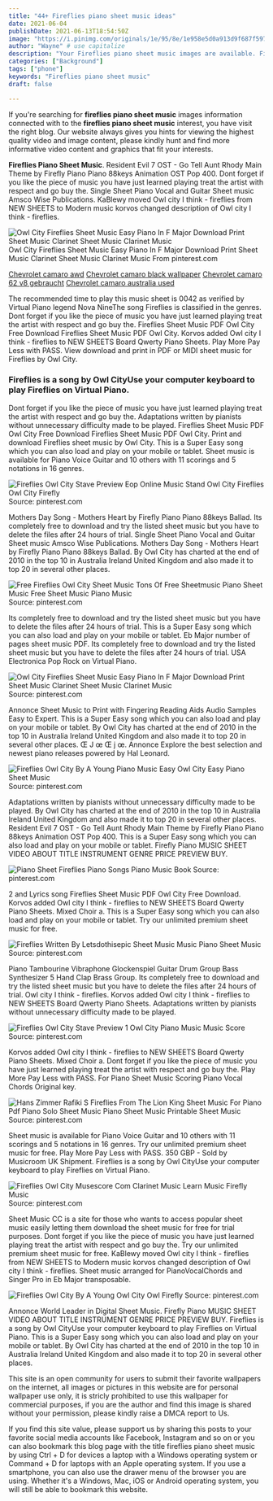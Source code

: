 ```yaml
---
title: "44+ Fireflies piano sheet music ideas"
date: 2021-06-04
publishDate: 2021-06-13T18:54:50Z
image: "https://i.pinimg.com/originals/1e/95/8e/1e958e5d0a913d9f687f5972df7fdee5.jpg"
author: "Wayne" # use capitalize
description: "Your Fireflies piano sheet music images are available. Fireflies piano sheet music are a topic that is being searched for and liked by netizens today. You can Download the Fireflies piano sheet music files here. Get all royalty-free images."
categories: ["Background"]
tags: ["phone"]
keywords: "Fireflies piano sheet music"
draft: false

---
```


If you're searching for **fireflies piano sheet music** images information connected with to the **fireflies piano sheet music** interest, you have visit the right  blog.  Our website always  gives you  hints  for viewing  the highest  quality video and image  content, please kindly hunt and find more informative video content and graphics  that fit your interests.

**Fireflies Piano Sheet Music**. Resident Evil 7 OST - Go Tell Aunt Rhody Main Theme by Firefly Piano Piano 88keys Animation OST Pop 400. Dont forget if you like the piece of music you have just learned playing treat the artist with respect and go buy the. Single Sheet Piano Vocal and Guitar Sheet music Amsco Wise Publications. KaBlewy moved Owl city I think - fireflies from NEW SHEETS to Modern music korvos changed description of Owl city I think - fireflies.

![Owl City Fireflies Sheet Music Easy Piano In F Major Download Print Sheet Music Clarinet Sheet Music Clarinet Music](https://i.pinimg.com/originals/25/af/9a/25af9a40fe0a02c4c271ff8d75cfef0d.gif "Owl City Fireflies Sheet Music Easy Piano In F Major Download Print Sheet Music Clarinet Sheet Music Clarinet Music")
Owl City Fireflies Sheet Music Easy Piano In F Major Download Print Sheet Music Clarinet Sheet Music Clarinet Music From pinterest.com

[Chevrolet camaro awd](/chevrolet-camaro-awd/)
[Chevrolet camaro black wallpaper](/chevrolet-camaro-black-wallpaper/)
[Chevrolet camaro 62 v8 gebraucht](/chevrolet-camaro-62-v8-gebraucht/)
[Chevrolet camaro australia used](/chevrolet-camaro-australia-used/)

The recommended time to play this music sheet is 0042 as verified by Virtual Piano legend Nova NineThe song Fireflies is classified in the genres. Dont forget if you like the piece of music you have just learned playing treat the artist with respect and go buy the. Fireflies Sheet Music PDF Owl City Free Download Fireflies Sheet Music PDF Owl City. Korvos added Owl city I think - fireflies to NEW SHEETS Board Qwerty Piano Sheets. Play More Pay Less with PASS. View download and print in PDF or MIDI sheet music for Fireflies by Owl City.

### Fireflies is a song by Owl CityUse your computer keyboard to play Fireflies on Virtual Piano.

Dont forget if you like the piece of music you have just learned playing treat the artist with respect and go buy the. Adaptations written by pianists without unnecessary difficulty made to be played. Fireflies Sheet Music PDF Owl City Free Download Fireflies Sheet Music PDF Owl City. Print and download Fireflies sheet music by Owl City. This is a Super Easy song which you can also load and play on your mobile or tablet. Sheet music is available for Piano Voice Guitar and 10 others with 11 scorings and 5 notations in 16 genres.


![Fireflies Owl City Stave Preview Eop Online Music Stand Owl City Fireflies Owl City Firefly](https://i.pinimg.com/originals/35/94/d1/3594d1e7d3ceb8878d5b7e94d49bee8b.png "Fireflies Owl City Stave Preview Eop Online Music Stand Owl City Fireflies Owl City Firefly")
Source: pinterest.com

Mothers Day Song - Mothers Heart by Firefly Piano Piano 88keys Ballad. Its completely free to download and try the listed sheet music but you have to delete the files after 24 hours of trial. Single Sheet Piano Vocal and Guitar Sheet music Amsco Wise Publications. Mothers Day Song - Mothers Heart by Firefly Piano Piano 88keys Ballad. By Owl City has charted at the end of 2010 in the top 10 in Australia Ireland United Kingdom and also made it to top 20 in several other places.

![Free Fireflies Owl City Sheet Music Tons Of Free Sheetmusic Piano Sheet Music Free Sheet Music Piano Music](https://i.pinimg.com/originals/3d/6a/67/3d6a67352d5125300d46015880fe5421.png "Free Fireflies Owl City Sheet Music Tons Of Free Sheetmusic Piano Sheet Music Free Sheet Music Piano Music")
Source: pinterest.com

Its completely free to download and try the listed sheet music but you have to delete the files after 24 hours of trial. This is a Super Easy song which you can also load and play on your mobile or tablet. Eb Major number of pages sheet music PDF. Its completely free to download and try the listed sheet music but you have to delete the files after 24 hours of trial. USA Electronica Pop Rock on Virtual Piano.

![Owl City Fireflies Sheet Music Easy Piano In F Major Download Print Sheet Music Clarinet Sheet Music Clarinet Music](https://i.pinimg.com/originals/25/af/9a/25af9a40fe0a02c4c271ff8d75cfef0d.gif "Owl City Fireflies Sheet Music Easy Piano In F Major Download Print Sheet Music Clarinet Sheet Music Clarinet Music")
Source: pinterest.com

Annonce Sheet Music to Print with Fingering Reading Aids Audio Samples Easy to Expert. This is a Super Easy song which you can also load and play on your mobile or tablet. By Owl City has charted at the end of 2010 in the top 10 in Australia Ireland United Kingdom and also made it to top 20 in several other places. Œ J œ Œ j œ. Annonce Explore the best selection and newest piano releases powered by Hal Leonard.

![Fireflies Owl City By A Young Piano Music Easy Owl City Easy Piano Sheet Music](https://i.pinimg.com/originals/0d/1e/c1/0d1ec1007406dc45bd8654637d67b78e.jpg "Fireflies Owl City By A Young Piano Music Easy Owl City Easy Piano Sheet Music")
Source: pinterest.com

Adaptations written by pianists without unnecessary difficulty made to be played. By Owl City has charted at the end of 2010 in the top 10 in Australia Ireland United Kingdom and also made it to top 20 in several other places. Resident Evil 7 OST - Go Tell Aunt Rhody Main Theme by Firefly Piano Piano 88keys Animation OST Pop 400. This is a Super Easy song which you can also load and play on your mobile or tablet. Firefly Piano MUSIC SHEET VIDEO ABOUT TITLE INSTRUMENT GENRE PRICE PREVIEW BUY.

![Piano Sheet Fireflies Piano Songs Piano Music Book](https://i.pinimg.com/originals/1d/cb/b6/1dcbb6e087737b540391bb7946877551.png "Piano Sheet Fireflies Piano Songs Piano Music Book")
Source: pinterest.com

2 and Lyrics song Fireflies Sheet Music PDF Owl City Free Download. Korvos added Owl city I think - fireflies to NEW SHEETS Board Qwerty Piano Sheets. Mixed Choir a. This is a Super Easy song which you can also load and play on your mobile or tablet. Try our unlimited premium sheet music for free.

![Fireflies Written By Letsdothisepic Sheet Music Music Piano Sheet Music](https://i.pinimg.com/originals/0a/1c/71/0a1c71fc8c12c24bd54e0b0d1eaaaa08.png "Fireflies Written By Letsdothisepic Sheet Music Music Piano Sheet Music")
Source: pinterest.com

Piano Tambourine Vibraphone Glockenspiel Guitar Drum Group Bass Synthesizer 5 Hand Clap Brass Group. Its completely free to download and try the listed sheet music but you have to delete the files after 24 hours of trial. Owl city I think - fireflies. Korvos added Owl city I think - fireflies to NEW SHEETS Board Qwerty Piano Sheets. Adaptations written by pianists without unnecessary difficulty made to be played.

![Fireflies Owl City Stave Preview 1 Owl City Piano Music Music Score](https://i.pinimg.com/originals/97/29/ef/9729ef05c2cc396b1daf0b862184a7b8.jpg "Fireflies Owl City Stave Preview 1 Owl City Piano Music Music Score")
Source: pinterest.com

Korvos added Owl city I think - fireflies to NEW SHEETS Board Qwerty Piano Sheets. Mixed Choir a. Dont forget if you like the piece of music you have just learned playing treat the artist with respect and go buy the. Play More Pay Less with PASS. For Piano Sheet Music Scoring Piano Vocal Chords Original key.

![Hans Zimmer Rafiki S Fireflies From The Lion King Sheet Music For Piano Pdf Piano Solo Sheet Music Piano Sheet Music Printable Sheet Music](https://i.pinimg.com/originals/7f/4f/91/7f4f91d0600f13cbc74db42256d6f677.jpg "Hans Zimmer Rafiki S Fireflies From The Lion King Sheet Music For Piano Pdf Piano Solo Sheet Music Piano Sheet Music Printable Sheet Music")
Source: pinterest.com

Sheet music is available for Piano Voice Guitar and 10 others with 11 scorings and 5 notations in 16 genres. Try our unlimited premium sheet music for free. Play More Pay Less with PASS. 350 GBP - Sold by Musicroom UK Shipment. Fireflies is a song by Owl CityUse your computer keyboard to play Fireflies on Virtual Piano.

![Fireflies Owl City Musescore Com Clarinet Music Learn Music Firefly Music](https://i.pinimg.com/originals/62/7f/9e/627f9ed88ff22491237e0d216cf1b92b.png "Fireflies Owl City Musescore Com Clarinet Music Learn Music Firefly Music")
Source: pinterest.com

Sheet Music CC is a site for those who wants to access popular sheet music easily letting them download the sheet music for free for trial purposes. Dont forget if you like the piece of music you have just learned playing treat the artist with respect and go buy the. Try our unlimited premium sheet music for free. KaBlewy moved Owl city I think - fireflies from NEW SHEETS to Modern music korvos changed description of Owl city I think - fireflies. Sheet music arranged for PianoVocalChords and Singer Pro in Eb Major transposable.

![Fireflies Owl City By A Young Owl City Owl Firefly](https://i.pinimg.com/originals/1e/95/8e/1e958e5d0a913d9f687f5972df7fdee5.jpg "Fireflies Owl City By A Young Owl City Owl Firefly")
Source: pinterest.com

Annonce World Leader in Digital Sheet Music. Firefly Piano MUSIC SHEET VIDEO ABOUT TITLE INSTRUMENT GENRE PRICE PREVIEW BUY. Fireflies is a song by Owl CityUse your computer keyboard to play Fireflies on Virtual Piano. This is a Super Easy song which you can also load and play on your mobile or tablet. By Owl City has charted at the end of 2010 in the top 10 in Australia Ireland United Kingdom and also made it to top 20 in several other places.

This site is an open community for users to submit their favorite wallpapers on the internet, all images or pictures in this website are for personal wallpaper use only, it is stricly prohibited to use this wallpaper for commercial purposes, if you are the author and find this image is shared without your permission, please kindly raise a DMCA report to Us.

If you find this site value, please support us by sharing this posts to your favorite social media accounts like Facebook, Instagram and so on or you can also bookmark this blog page with the title fireflies piano sheet music by using Ctrl + D for devices a laptop with a Windows operating system or Command + D for laptops with an Apple operating system. If you use a smartphone, you can also use the drawer menu of the browser you are using. Whether it's a Windows, Mac, iOS or Android operating system, you will still be able to bookmark this website.

